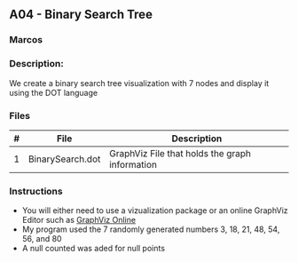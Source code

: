 ## A04 - Binary Search Tree
### Marcos
### Description:

We create a binary search tree visualization with 7 nodes and display it using the DOT language

### Files

|   #   | File             | Description                                        |
| :---: | ---------------- | -------------------------------------------------- |
|   1   | BinarySearch.dot | GraphViz File that holds the graph information     |

### Instructions

- You will either need to use a vizualization package or an online GraphViz Editor such as [GraphViz Online](https://dreampuf.github.io/GraphvizOnline/)
- My program used the 7 randomly generated numbers 3, 18, 21, 48, 54, 56, and 80
- A null counted was aded for null points

